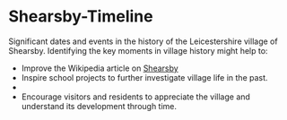 # Shearsby-Timeline
Significant dates and events in the history of the Leicestershire village of Shearsby.
Identifying the key moments in village history might help to:
<ul><li>Improve the Wikipedia article on <a href="https://en.wikipedia.org/wiki/Shearsby">Shearsby</a></li>
<li>Inspire school projects to further investigate village life in the past.<li>
<li>Encourage visitors and residents to appreciate the village and understand its development through time.</li>
</ul>
